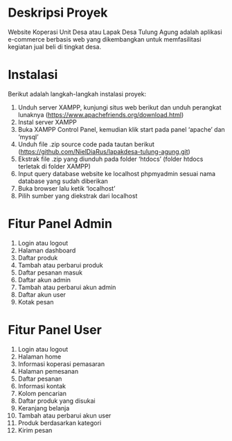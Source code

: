 # Deskripsi Proyek
Website Koperasi Unit Desa atau Lapak Desa Tulung Agung adalah aplikasi e-commerce berbasis web yang dikembangkan untuk memfasilitasi kegiatan jual beli di tingkat desa.

# Instalasi 
Berikut adalah langkah-langkah instalasi proyek:
1. Unduh server XAMPP, kunjungi situs web berikut dan unduh perangkat lunaknya (https://www.apachefriends.org/download.html)
2. Instal server XAMPP
3. Buka XAMPP Control Panel, kemudian klik start pada panel ‘apache’ dan ‘mysql’
4. Unduh file .zip source code pada tautan berikut (https://github.com/NielDiaRus/lapakdesa-tulung-agung.git)
5. Ekstrak file .zip yang diunduh pada folder ‘htdocs’ (folder htdocs terletak di folder XAMPP)
6. Input query database website ke localhost phpmyadmin sesuai nama database yang sudah diberikan
7. Buka browser lalu ketik ‘localhost’
8. Pilih sumber yang diekstrak dari localhost

# Fitur Panel Admin
1. Login atau logout
2. Halaman dashboard
3. Daftar produk
4. Tambah atau perbarui produk
5. Daftar pesanan masuk
6. Daftar akun admin
7. Tambah atau perbarui akun admin
8. Daftar akun user
9. Kotak pesan

# Fitur Panel User
1. Login atau logout
2. Halaman home
3. Informasi koperasi pemasaran
4. Halaman pemesanan
5. Daftar pesanan
6. Informasi kontak
7. Kolom pencarian
8. Daftar produk yang disukai
9. Keranjang belanja
10. Tambah atau perbarui akun user
11. Produk berdasarkan kategori
12. Kirim pesan
